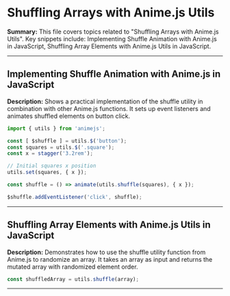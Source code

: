 # Shuffling Arrays with Anime.js Utils

**Summary:** This file covers topics related to "Shuffling Arrays with Anime.js Utils". Key snippets include: Implementing Shuffle Animation with Anime.js in JavaScript, Shuffling Array Elements with Anime.js Utils in JavaScript.

---

## Implementing Shuffle Animation with Anime.js in JavaScript

**Description:** Shows a practical implementation of the shuffle utility in combination with other Anime.js functions. It sets up event listeners and animates shuffled elements on button click.

```javascript
import { utils } from 'animejs';

const [ $shuffle ] = utils.$('button');
const squares = utils.$('.square');
const x = stagger('3.2rem');

// Initial squares x position
utils.set(squares, { x });

const shuffle = () => animate(utils.shuffle(squares), { x });

$shuffle.addEventListener('click', shuffle);
```

---

## Shuffling Array Elements with Anime.js Utils in JavaScript

**Description:** Demonstrates how to use the shuffle utility function from Anime.js to randomize an array. It takes an array as input and returns the mutated array with randomized element order.

```javascript
const shuffledArray = utils.shuffle(array);
```

---